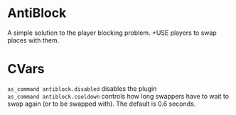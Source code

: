 # AntiBlock
A simple solution to the player blocking problem. +USE players to swap places with them.

# CVars 
`as_command antiblock.disabled` disables the plugin  
`as_command antiblock.cooldown` controls how long swappers have to wait to swap again (or to be swapped with). The default is 0.6 seconds. 
